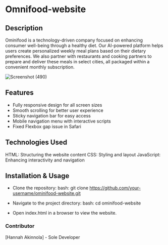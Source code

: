 # Omnifood-website

## Description
Ominifood is a technology-driven company focused on enhancing consumer well-being through a healthy diet. Our AI-powered platform helps users create personalized weekly meal plans based on their dietary preferences. We also partner with restaurants and cooking partners to prepare and deliver these meals in select cities, all packaged within a convenient monthly subscription.

![Screenshot (490)](https://github.com/user-attachments/assets/bc32af5f-3ace-4b70-82a9-e136529dd63d)

## Features
- Fully responsive design for all screen sizes
- Smooth scrolling for better user experience
- Sticky navigation bar for easy access
- Mobile navigation menu with interactive scripts
- Fixed Flexbox gap issue in Safari
 
## Technologies Used
HTML: Structuring the website content
CSS: Styling and layout
JavaScript: Enhancing interactivity and navigation

## Installation & Usage
- Clone the repository:
bash: git clone https://github.com/your-username/ominifood-website.git

- Navigate to the project directory:
bash: cd ominifood-website

- Open index.html in a browser to view the website.
  
### Contributor
[Hannah Akinnola] - Sole Developer

